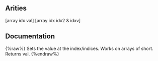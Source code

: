 ## Arities
[array idx val]
[array idx idx2 & idxv]

## Documentation
{%raw%}
Sets the value at the index/indices. Works on arrays of short. Returns val.
{%endraw%}
